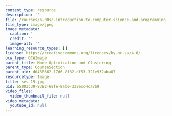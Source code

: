 ```yaml
---
content_type: resource
description: ''
file: /courses/6-00sc-introduction-to-computer-science-and-programming-spring-2011/b5003c39838268fe8ab0338ecc4ca7b9_ses-19.jpg
file_type: image/jpeg
image_metadata:
  caption: ''
  credit: ''
  image-alt: ''
learning_resource_types: []
license: https://creativecommons.org/licenses/by-nc-sa/4.0/
ocw_type: OCWImage
parent_title: More Optimization and Clustering
parent_type: CourseSection
parent_uid: d0438662-17d6-8f32-df53-321e932aba07
resourcetype: Image
title: ses-19.jpg
uid: b5003c39-8382-68fe-8ab0-338ecc4ca7b9
video_files:
  video_thumbnail_file: null
video_metadata:
  youtube_id: null
---
```

